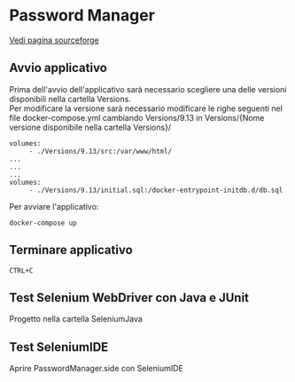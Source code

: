 # Password Manager

[Vedi pagina sourceforge](https://sourceforge.net/projects/phppasswordmanager/)

## Avvio applicativo
Prima dell'avvio dell'applicativo sarà necessario scegliere una delle versioni disponibili nella cartella Versions.\
Per modificare la versione sarà necessario modificare le righe seguenti nel file docker-compose.yml cambiando Versions/9.13  in Versions/{Nome versione disponibile nella cartella Versions}/

```
volumes:
     - ./Versions/9.13/src:/var/www/html/
...
...
...
volumes:
     - ./Versions/9.13/initial.sql:/docker-entrypoint-initdb.d/db.sql
```

Per avviare l'applicativo:
```
docker-compose up
```
## Terminare applicativo
```
CTRL+C
```

## Test Selenium WebDriver con Java e JUnit
Progetto nella cartella SeleniumJava

## Test SeleniumIDE
Aprire PasswordManager.side con SeleniumIDE
